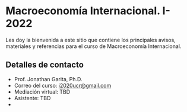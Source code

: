 # Macroeconomía Internacional. I-2022
Les doy la bienvenida a este sitio que contiene los principales avisos, materiales y referencias para el curso de Macroeconomía Internacional.

## Detalles de contacto
* Prof. Jonathan Garita, Ph.D.
* Correo del curso: i2020ucr@gmail.com
* Mediación virtual: TBD
* Asistente: TBD
* 

